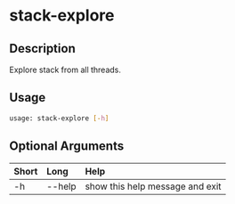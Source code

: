 <!-- THIS PART OF THIS FILE IS AUTOGENERATED. DO NOT MODIFY IT. See scripts/generate_docs.sh -->




# stack-explore

## Description


Explore stack from all threads.
## Usage


```bash
usage: stack-explore [-h]

```
## Optional Arguments

|Short|Long|Help|
| :--- | :--- | :--- |
|-h|--help|show this help message and exit|

<!-- END OF AUTOGENERATED PART. Do not modify this line or the line below, they mark the end of the auto-generated part of the file. If you want to extend the documentation in a way which cannot easily be done by adding to the command help description, write below the following line. -->
<!-- ------------\>8---- ----\>8---- ----\>8------------ -->
